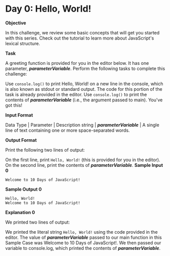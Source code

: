 # Day 0: Hello, World!

**Objective**

In this challenge, we review some basic concepts that will get you started with this series. Check out the tutorial to learn more about JavaScript's lexical structure.

**Task**

A greeting function is provided for you in the editor below. It has one parameter, **_parameterVariable_**. Perform the following tasks to complete this challenge:

Use `console.log()` to print Hello, World! on a new line in the console, which is also known as stdout or standard output. The code for this portion of the task is already provided in the editor.
Use `console.log()` to print the contents of **_parameterVariable_** (i.e., the argument passed to main).
You've got this!

**Input Format**

Data Type | Parameter | Description
string | **_parameterVariable_** | A single line of text containing one or more space-separated words.

**Output Format**

Print the following two lines of output:

On the first line, print `Hello, World!` (this is provided for you in the editor).
On the second line, print the contents of **_parameterVariable_**.
**Sample Input 0**

```
Welcome to 10 Days of JavaScript!
```
**Sample Output 0**

```
Hello, World!
Welcome to 10 Days of JavaScript!
```
**Explanation 0**

We printed two lines of output:

We printed the literal string `Hello, World!` using the code provided in the editor.
The value of **_parameterVariable_** passed to our main function in this Sample Case was Welcome to 10 Days of JavaScript!. We then passed our variable to console.log, which printed the contents of **_parameterVariable_**.